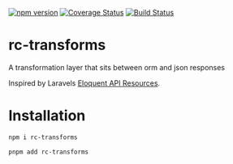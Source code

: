 [![npm version](https://badge.fury.io/js/rc-transforms.svg)](https://badge.fury.io/js/rc-transforms)
[![Coverage Status](https://coveralls.io/repos/github/Thanatad/ts-rc-transforms/badge.svg?branch=main)](https://coveralls.io/github/Thanatad/ts-rc-transforms?branch=main)
[![Build Status](https://app.travis-ci.com/Thanatad/ts-rc-transforms.svg?branch=main)](https://app.travis-ci.com/Thanatad/ts-rc-transforms)

# rc-transforms
A transformation layer that sits between orm and json responses

Inspired by Laravels [Eloquent API Resources](https://laravel.com/docs/9.x/eloquent-resources).

# Installation
```bash
npm i rc-transforms
```
```bash
pnpm add rc-transforms
```